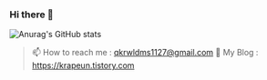 ### Hi there 👋


![Anurag's GitHub stats](https://github-readme-stats.vercel.app/api?username=krapeun&show_icons=true&theme=onedark)

> 📫 How to reach me : qkrwldms1127@gmail.com
> 💬 My Blog : https://krapeun.tistory.com

<!--
**krapeun/krapeun** is a ✨ _special_ ✨ repository because its `README.md` (this file) appears on your GitHub profile.

Here are some ideas to get you started:

- 🔭 I’m currently working on ...
- 🌱 I’m currently learning ...
- 👯 I’m looking to collaborate on ...
- 🤔 I’m looking for help with ...
- 💬 Ask me about ...
- 📫 How to reach me: ...
- 😄 Pronouns: ...
- ⚡ Fun fact: ...
-->
